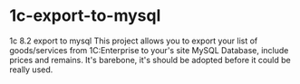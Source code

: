 # 1c-export-to-mysql
1c 8.2 export to mysql
This project allows you to export your list of goods/services from 1C:Enterprise to your's site MySQL Database, 
include prices and remains.
It's barebone, it's should be adopted before it could be really used.

